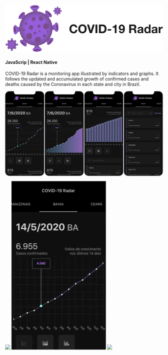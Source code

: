 ![](logo-github.png)

<h4>JavaScrip | React Native</h4>

<p>COVID-19 Radar is a monitoring app illustrated by indicators and graphs. It follows the updated and accumulated growth of confirmed cases and deaths caused by the Coronavirus in each state and city in Brazil.
</>
    
 ![](telas.png)
 
 ![](gif2.gif)  ![](gif3.gif)  ![](gif1.gif)


